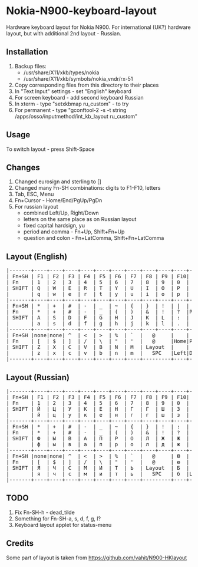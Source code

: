 Nokia-N900-keyboard-layout
==========================

Hardware keyboard layout for Nokia N900.
For international (UK?) hardware layout, but with additional 2nd layout - Russian.

Installation
------------
1. Backup files:
   - /usr/share/X11/xkb/types/nokia
   - /usr/share/X11/xkb/symbols/nokia_vndr/rx-51
2. Copy corresponding files from this directory to their places
3. In "Text Input" settings - set "English" keyboard
4. For screen keyboard - add second keyboard Russian
5. In xterm - type "setxkbmap ru_custom" - to try
6. For permanent - type "gconftool-2 -s -t string /apps/osso/inputmethod/int_kb_layout ru_custom"

Usage
-----
To switch layout - press Shift-Space

Changes
-------
1. Changed eurosign and sterling to []
2. Changed many Fn-SH combinations: digits to F1-F10, letters
3. Tab, ESC, Menu
4. Fn+Cursor - Home/End/PgUp/PgDn
5. For russian layout
   - combined Left/Up, Right/Down
   - letters on the same place as on Russian layout
   - fixed capital hardsign, yu
   - period and comma - Fn+Up, Shift+Fn+Up
   - question and colon - Fn+LatComma, Shift+Fn+LatComma

Layout (English)
----------------
<pre>
|-------+----+----+----+----+----+----+----+----+----+----+----+-----|
| Fn+SH | F1 | F2 | F3 | F4 | F5 | F6 | F7 | F8 | F9 | F10| F11| F12 |
| Fn    | 1  | 2  | 3  | 4  | 5  | 6  | 7  | 8  | 9  | 0  | =  | Tab |
| SHIFT | Q  | W  | E  | R  | T  | Y  | U  | I  | O  | P  | ;  | Del |
|       | q  | w  | e  | r  | t  | y  | u  | i  | o  | p  | ,  | BKSP|
|-------+----+----+----+----+----+----+----+----+----+----+----+-----|
| Fn+SH | *  | +  | #  | -  | _  | ~  | {  | }  | !  | |  |    | MENU|
| Fn    | *  | +  | #  | -  | _  | (  | )  | &  | !  | ?  |PgUp| ESC |
| SHIFT | A  | S  | D  | F  | G  | H  | J  | K  | L  | :  |    | RET |
|       | a  | s  | d  | f  | g  | h  | j  | k  | l  | .  | Up | RET |
|-------+----+----+----+----+----+----+----+----+----+----+----+-----|
| Fn+SH |none|none| ^  | <  | >  | %  | `  |   @     |    |    |     |
| Fn    | [  | $  | ]  | /  | \  | "  | '  |   @     |Home|PgDn| End |
| SHIFT | Z  | X  | C  | V  | B  | N  | M  | Layout  |    |    |     |
|       | z  | x  | c  | v  | b  | n  | m  |   SPC   |Left|Down|Right|
|-------+----+----+----+----+----+----+----+---------+----+----+-----|
</pre>

Layout (Russian)
----------------
<pre>
|-------+----+----+----+----+----+----+----+----+----+----+----+-----|
| Fn+SH | F1 | F2 | F3 | F4 | F5 | F6 | F7 | F8 | F9 | F10| Ъ  | F12 |
| Fn    | 1  | 2  | 3  | 4  | 5  | 6  | 7  | 8  | 9  | 0  | ъ  | Tab |
| SHIFT | Й  | Ц  | У  | К  | Е  | Н  | Г  | Г  | Ш  | З  | Х  | Del |
|       | й  | ц  | у  | к  | е  | н  | г  | г  | ш  | з  | х  | BKSP|
|-------+----+----+----+----+----+----+----+----+----+----+----+-----|
| Fn+SH | *  | +  | #  | -  | _  | ~  | {  | }  | !  | :  | ,  | MENU|
| Fn    | *  | +  | #  | -  | _  | (  | )  | &  | !  | ?  | .  | ESC |
| SHIFT | Ф  | Ы  | В  | А  | П  | Р  | О  | Л  | Ж  | Ж  | Э  | RET |
|       | ф  | ы  | в  | а  | п  | р  | о  | л  | д  | ж  | э  | RET |
|-------+----+----+----+----+----+----+----+----+----+----+----+-----|
| Fn+SH |none|none| ^  | <  | >  | %  | `  |   @     | Ю  |    |     |
| Fn    | [  | $  | ]  | /  | \  | "  | '  |   @     | ю  | Up | Down|
| SHIFT | Я  | Ч  | С  | М  | И  | Т  | Ь  | Layout  | Б  |    |     |
|       | я  | ч  | с  | м  | и  | т  | ь  |   SPC   | б  |Left|Right|
|-------+----+----+----+----+----+----+----+---------+----+----+-----|
</pre>

TODO
----
1. Fix Fn-SH-h - dead_tilde
2. Something for Fn-SH-a, s, d, f, g, l?
3. Keyboard layout applet for status-menu

Credits
-------
Some part of layout is taken from https://github.com/vahit/N900-HKlayout
